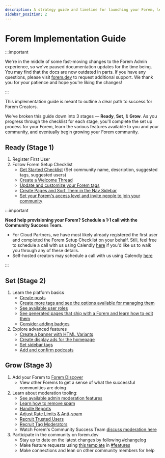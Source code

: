 ```yaml
---
description: A strategy guide and timeline for launching your Forem, learning the platform, and growing your community.
sidebar_position: 2
---
```


# Forem Implementation Guide

:::important

We're in the middle of some fast-moving changes to the Forem Admin experience, so we've paused documentation updates for the time being. You may find that the docs are now outdated in parts. If you have any questions, please visit [forem.dev](https://forem.dev) to request additional support. We thank you for your patience and hope you're liking the changes!

:::

This implementation guide is meant to outline a clear path to success for Forem Creators.

We've broken this guide down into 3 stages — **Ready**, **Set**, & **Grow**. As you progress through the checklist for each stage, you'll complete the set up process for your Forem, learn the various features available to you and your community, and eventually begin growing your Forem community.

## Ready (Stage 1)

1. Register First User
2. Follow Forem Setup Checklist
   - [Get Started Checklist](https://admin.forem.com/docs/getting-started/forem-setup-checklist#1-set-up-and-configure-your-forem) (Set community name, description, suggested tags, suggested users)
   - [Create a Welcome Thread](https://admin.forem.com/docs/getting-started/forem-setup-checklist#2-create-a-welcome-thread)
   - [Update and customize your Forem tags](https://admin.forem.com/docs/getting-started/forem-setup-checklist#1-set-up-and-configure-your-forem)
   - [Create Pages and Sort Them in the Nav Sidebar](https://admin.forem.com/docs/getting-started/forem-setup-checklist#4-create-pages-and-sort-them-in-the-navigation-sidebar)
   - [Set your Forem's access level and invite people to join your community](https://admin.forem.com/docs/getting-started/forem-setup-checklist#5-set-your-forems-access-level-and-invite-people-to-join-your-community)

:::important

**Need help provisioning your Forem? Schedule a 1:1 call with the Community Success Team.**

- For Cloud Partners, we have most likely already registered the first user and completed the Forem Setup Checklist on your behalf. Still, feel free to schedule a call with us using Calendly [here](https://calendly.com/d/cfs-bkt-kvj/forem-community-success-1-1-meetings-with-partners) if you'd like us to walk you through any of these details.
- Self-hosted creators may schedule a call with us using Calendly [here](https://calendly.com/d/cdz-xw3-tc5/forem-community-success-1-1-meetings-with-creators)

:::

## Set (Stage 2)

1. Learn the platform basics
   - [Create posts](https://admin.forem.com/docs/forem-basics/posts)
   - [Create more tags and see the options available for managing them](https://admin.forem.com/docs/forem-basics/tags)
   - [See available user roles](https://admin.forem.com/docs/forem-basics/user-roles)
   - [See generated pages that ship with a Forem and learn how to edit them](https://admin.forem.com/docs/forem-basics/generated-pages)
   - [Consider adding badges](https://admin.forem.com/docs/forem-basics/badges)
2. Explore advanced features
   - [Create a banner with HTML Variants](https://admin.forem.com/docs/advanced-customization/html-variants)
   - [Create display ads for the homepage](https://admin.forem.com/docs/advanced-customization/display-ads)
   - [Set sidebar tags](https://admin.forem.com/docs/advanced-customization/tag-display-order)
   - [Add and confirm podcasts](https://admin.forem.com/docs/advanced-customization/content-manager/podcasts)

## Grow (Stage 3)

1. Add your Forem to [Forem Discover](https://discover.forem.com/)
   - View other Forems to get a sense of what the successful communities are doing
2. Learn about moderation tooling:
   - [See available admin moderation features](https://admin.forem.com/docs/managing-your-community/admin-moderation-features)
   - [Learn how to remove spam](https://admin.forem.com/docs/managing-your-community/removing-spam)
   - [Handle Reports](https://admin.forem.com/docs/advanced-customization/reports)
   - [Adjust Rate Limits & Anti-spam](https://admin.forem.com/docs/advanced-customization/rate-limits-and-anti-spam)
   - [Recruit Trusted Users](https://admin.forem.com/docs/managing-your-community/trusted-user-features)
   - [Recruit Tag Moderators](https://admin.forem.com/docs/managing-your-community/tag-moderator-features)
   - Watch Forem's Community Success Team [discuss moderation here](https://youtu.be/uMp1ULIvEso)
3. Participate in the community on forem.dev
   - Stay up to date on the latest changes by following [#changelog](https://forem.dev/t/changelog)
   - Make feature requests using [this template](https://forem.dev/new/features) in [#features](https://forem.dev/t/features)
   - Make connections and lean on other community members for help
